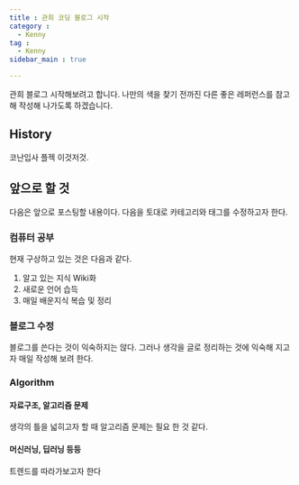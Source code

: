 ```yaml
---
title : 관희 코딩 블로그 시작
category :
  - Kenny
tag :
  - Kenny
sidebar_main : true

---
```


관희 블로그 시작해보려고 합니다.
나만의 색을 찾기 전까진 다른 좋은 레퍼런스를 참고해 작성해 나가도록 하겠습니다.

## History

코난입사
플젝 이것저것.

## 앞으로 할 것

다음은 앞으로 포스팅할 내용이다. 다음을 토대로 카테고리와 태그를 수정하고자 한다.

### 컴퓨터 공부

현재 구상하고 있는 것은 다음과 같다.

1. 알고 있는 지식 Wiki화
2. 새로운 언어 습득
3. 매일 배운지식 복습 및 정리

### 블로그 수정

블로그를 쓴다는 것이 익숙하지는 않다. 그러나 생각을 글로 정리하는 것에 익숙해 지고자 매일 작성해 보려 한다.

### Algorithm

#### 자료구조, 알고리즘 문제
생각의 틀을 넓히고자 할 때 알고리즘 문제는 필요 한 것 같다.

#### 머신러닝, 딥러닝 등등
트렌드를 따라가보고자 한다

